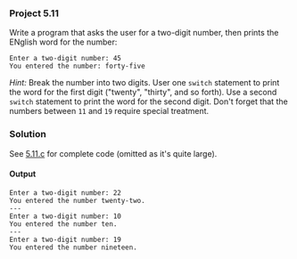 ### Project 5.11
Write a program that asks the user for a two-digit number, then prints the ENglish word for the number:
```
Enter a two-digit number: 45
You entered the number: forty-five
```
*Hint:* Break the number into two digits. User one `switch` statement to print the word for the first digit ("twenty", "thirty", and so forth). Use a second `switch` statement to print the word for the second digit. Don't forget that the numbers between `11` and `19` require special treatment.
### Solution
See [5.11.c](5.11.c) for complete code (omitted as it's quite large).
#### Output
```
Enter a two-digit number: 22
You entered the number twenty-two.
---
Enter a two-digit number: 10
You entered the number ten.
---
Enter a two-digit number: 19
You entered the number nineteen.

```
